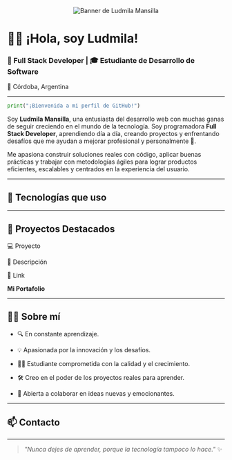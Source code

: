 <!-- Portada -->
<p align="center">
  <img src="" alt="Banner de Ludmila Mansilla" style="max-width:100%;">
</p>

# 👩‍💻 ¡Hola, soy Ludmila!

### 💫 Full Stack Developer | 🎓 Estudiante de Desarrollo de Software  
📍 Córdoba, Argentina

---

```python
print("¡Bienvenida a mi perfil de GitHub!")

```

Soy **Ludmila Mansilla**, una entusiasta del desarrollo web con muchas ganas de seguir creciendo en el mundo de la tecnología. Soy programadora **Full Stack Developer**, aprendiendo día a día, creando proyectos y enfrentando desafíos que me ayudan a mejorar profesional y personalmente 🚀.

Me apasiona construir soluciones reales con código, aplicar buenas prácticas y trabajar con metodologías ágiles para lograr productos eficientes, escalables y centrados en la experiencia del usuario.

----------

## 🌟 Tecnologías que uso

----------

## 📁 Proyectos Destacados

💻 Proyecto

📝 Descripción

🔗 Link



**Mi Portafolio**




----------

## 👩‍💻 Sobre mí

-   🔍 En constante aprendizaje.
    
-   💡 Apasionada por la innovación y los desafíos.
    
-   👩‍💻 Estudiante comprometida con la calidad y el crecimiento.
    
-   🛠️ Creo en el poder de los proyectos reales para aprender.
    
-   🤝 Abierta a colaborar en ideas nuevas y emocionantes.
    

----------

## 📫 Contacto


    
---

> _"Nunca dejes de aprender, porque la tecnología tampoco lo hace."_ ✨

